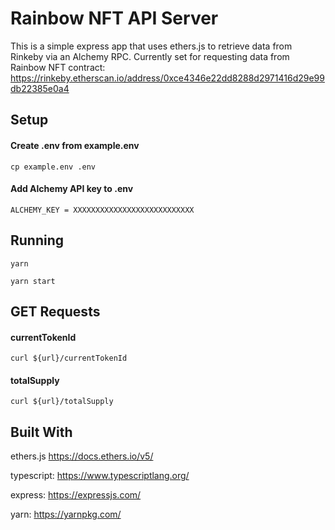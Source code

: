 # Rainbow NFT API Server
This is a simple express app that uses ethers.js to retrieve data from Rinkeby via an Alchemy RPC.  Currently set for requesting data from Rainbow NFT contract: https://rinkeby.etherscan.io/address/0xce4346e22dd8288d2971416d29e99db22385e0a4

## Setup
#### Create .env from example.env
`cp example.env .env`

#### Add Alchemy API key to .env
`ALCHEMY_KEY = XXXXXXXXXXXXXXXXXXXXXXXXXXX`

## Running
`yarn`

`yarn start`

## GET Requests
#### currentTokenId
`curl ${url}/currentTokenId`

#### totalSupply
`curl ${url}/totalSupply`

## Built With

ethers.js https://docs.ethers.io/v5/
  
typescript:  https://www.typescriptlang.org/
  
express: https://expressjs.com/
  
yarn: https://yarnpkg.com/
